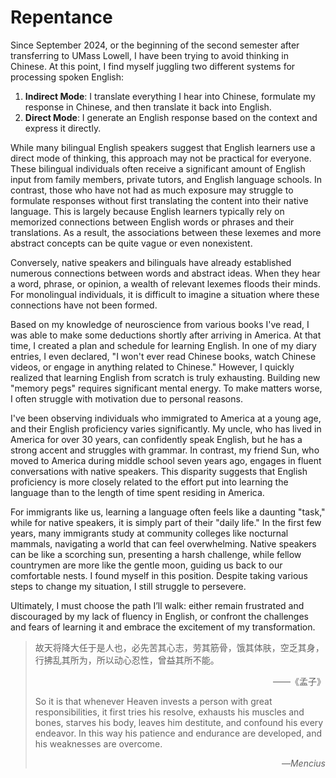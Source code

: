 # Repentance

Since September 2024, or the beginning of the second semester after transferring to UMass Lowell, I have been trying to avoid thinking in Chinese. At this point, I find myself juggling two different systems for processing spoken English:

1. **Indirect Mode**: I translate everything I hear into Chinese, formulate my response in Chinese, and then translate it back into English.
2. **Direct Mode**: I generate an English response based on the context and express it directly.

While many bilingual English speakers suggest that English learners use a direct mode of thinking, this approach may not be practical for everyone. These bilingual individuals often receive a significant amount of English input from family members, private tutors, and English language schools. In contrast, those who have not had as much exposure may struggle to formulate responses without first translating the content into their native language. This is largely because English learners typically rely on memorized connections between English words or phrases and their translations. As a result, the associations between these lexemes and more abstract concepts can be quite vague or even nonexistent.

Conversely, native speakers and bilinguals have already established numerous connections between words and abstract ideas. When they hear a word, phrase, or opinion, a wealth of relevant lexemes floods their minds. For monolingual individuals, it is difficult to imagine a situation where these connections have not been formed.

Based on my knowledge of neuroscience from various books I've read, I was able to make some deductions shortly after arriving in America. At that time, I created a plan and schedule for learning English. In one of my diary entries, I even declared, "I won't ever read Chinese books, watch Chinese videos, or engage in anything related to Chinese." However, I quickly realized that learning English from scratch is truly exhausting. Building new "memory pegs" requires significant mental energy. To make matters worse, I often struggle with motivation due to personal reasons.

I've been observing individuals who immigrated to America at a young age, and their English proficiency varies significantly. My uncle, who has lived in America for over 30 years, can confidently speak English, but he has a strong accent and struggles with grammar. In contrast, my friend Sun, who moved to America during middle school seven years ago, engages in fluent conversations with native speakers. This disparity suggests that English proficiency is more closely related to the effort put into learning the language than to the length of time spent residing in America.

For immigrants like us, learning a language often feels like a daunting "task," while for native speakers, it is simply part of their "daily life." In the first few years, many immigrants study at community colleges like nocturnal mammals, navigating a world that can feel overwhelming. Native speakers can be like a scorching sun, presenting a harsh challenge, while fellow countrymen are more like the gentle moon, guiding us back to our comfortable nests. I found myself in this position. Despite taking various steps to change my situation, I still struggle to persevere.

Ultimately, I must choose the path I’ll walk: either remain frustrated and discouraged by my lack of fluency in English, or confront the challenges and fears of learning it and embrace the excitement of my transformation.

> 故天将降大任于是人也，必先苦其心志，劳其筋骨，饿其体肤，空乏其身，行拂乱其所为，所以动心忍性，曾益其所不能。
>
> <p align="right">——《孟子》</p>
>
> So it is that whenever Heaven invests a person with great responsibilities, it first tries his resolve, exhausts his muscles and bones, starves his body, leaves him destitute, and confound his every endeavor. In this way his patience and endurance are developed, and his weaknesses are overcome.
>
> <p align="right">—<i>Mencius</i></p>